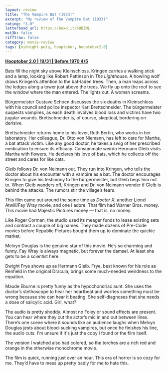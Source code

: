 ```yaml
---
layout: review
title: "The Vampire Bat (1933)"
excerpt: "My review of The Vampire Bat (1933)"
rating: "3.0"
letterboxd_url: https://boxd.it/6UBZML
mst3k: false
rifftrax: false
category: movie-review
tags: [midnight-pulp, hooptober, hooptober2.0]
---
```


<b><a href="https://boxd.it/pRPis/detail" target="_blank" rel="noopener">Hooptober 2.0 | 19/31 | Before 1970 4/5</a></b>

Bats fill the night sky above Kleinschloss. Kringen carries a walking stick and a lamp, looking like Robert Pattinson in <i>The Lighthouse</i>. A howling wolf draws Kringen’s attention to the bat-laden trees. Then, a man leaps across the ledges along a tower just above the trees. We fly up onto the roof to see the window where the man entered. The lights cut. A woman screams.

Bürgermeister Gustave Schoen discusses the six deaths in Kleinschloss with his council and police inspector Karl Brettschneider. The bürgermeister suspects vampires, as each death involves blood loss and victims have two jugular wounds. Brettschneider is, of course, skeptical, bordering on derisive.

Brettschneider returns home to his lover, Ruth Bertin, who works in her laboratory. Her colleague, Dr. Otto von Niemann, has left to care for Martha, a bat attack victim. Like any good doctor, he takes a swig of her prescribed medication to ensure its efficacy. Consummate weirdo Hermann Gleib visits Martha with flowers. He declares his love of bats, which he collects off the street and cares for like cats.

Gleib follows Dr. von Neimann out. They run into Kringen, who tells the doctor about his encounter with a vampire as a bat. The doctor encourages Kringen to give his testimony to the bürgermeister, but Gleib begs him not to. When Gleib wanders off, Kringen and Dr. von Neimann wonder if Gleib is behind the attacks. The rumors stir the village’s fears.

This film came out around the same time as <i>Doctor X</i>, another Lionel Atwill/Fay Wray movie, and one I adore. That film had Warner Bros. money. This movie had Majestic Pictures money — that is, no money.

Like Roger Corman, the studio used its meager funds to lease existing sets and contract a couple of big names. They made dozens of Pre-Code movies before Republic Pictures bought them up to dominate the quickie market.

Melvyn Douglas is the genuine star of this movie. He’s so charming and funny. Fay Wray is always magnetic, but forever the damsel. At least she gets to be a scientist here.

Dwight Frye shows up as Hermann Gleib. Frye, best known for his role as Renfield in the original Dracula, brings some much-needed weirdness to the equation.

Maude Eburne is pretty funny as the hypochondriac aunt. She uses the doctor’s stethoscope to hear her heartbeat and worries something must be wrong because she can hear it beating. She self-diagnoses that she needs a dose of salicylic acid. Girl, what?

The audio is pretty shoddy. Almost no Foley or sound effects are present. You can hear where they cut the actor’s mic in and out between lines. There’s one scene where it sounds like an audience laughs when Melvyn Douglas jests about blood-sucking vampires, but once he finishes his line, the audio cuts. I'm unsure if it's just the copy I found or the film itself.

The version I watched also had colored, so the torches are a rich red and orange in the otherwise monochrome movie.

The film is quick, running just over an hour. This era of horror is so cozy for me. They’d have to mess up pretty badly for me to hate this.
